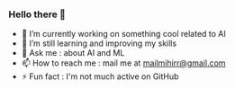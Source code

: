### Hello there 👋






- 🔭 I’m currently working on something cool related to AI
- 🌱 I’m still learning and improving my skills 
- 💬 Ask me : about AI and ML
- 📫 How to reach me : mail me at mailmihirr@gmail.com
- ⚡ Fun fact : I'm not much active on GitHub 
